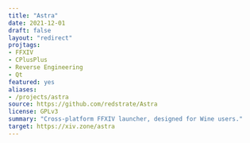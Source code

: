 ```yaml
---
title: "Astra"
date: 2021-12-01
draft: false
layout: "redirect"
projtags:
- FFXIV
- CPlusPlus
- Reverse Engineering
- Qt
featured: yes
aliases:
- /projects/astra
source: https://github.com/redstrate/Astra
license: GPLv3
summary: "Cross-platform FFXIV launcher, designed for Wine users."
target: https://xiv.zone/astra
---
```

